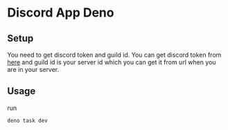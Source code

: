# Discord App Deno

## Setup

You need to get discord token and guild id. You can get discord token from
[here](https://discord.com/developers/applications/) and guild id is your server
id which you can get it from url when you are in your server.

## Usage

run

```bash
deno task dev
```
